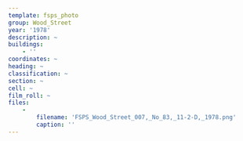 ```yaml
---
template: fsps_photo
group: Wood_Street
year: '1978'
description: ~
buildings:
    - ''
coordinates: ~
heading: ~
classification: ~
section: ~
cell: ~
film_roll: ~
files:
    -
        filename: 'FSPS_Wood_Street_007,_No_83,_11-2-D,_1978.png'
        caption: ''
---
```

